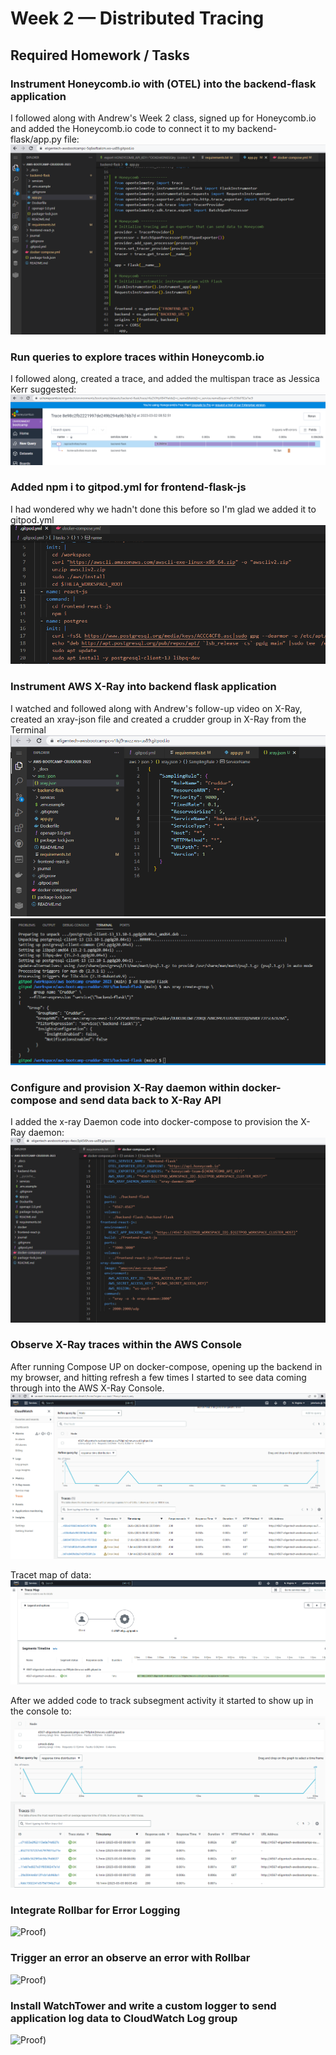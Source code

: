 # Week 2 — Distributed Tracing

## Required Homework / Tasks

### Instrument Honeycomb.io with (OTEL) into the backend-flask application
I followed along with Andrew's Week 2 class, signed up for Honeycomb.io and added the Honeycomb.io code to connect it to my backend-flask/app.py file:
![Added Honeycomb.io code to app.py)](assets/04-proof-add-honeycomb-updates-for-tracer-and-flask-instrumentation-to-app-dot-py.png)

### Run queries to explore traces within Honeycomb.io
I followed along, created a trace, and added the multispan trace as Jessica Kerr suggested:
![Honeycomb.io trace with 2 spans)](assets/15-proof-trace-results-with-2-spans.png)

### Added npm i to gitpod.yml for frontend-flask-js
I had wondered why we hadn't done this before so I'm glad we added it to gitpod.yml
![Add npm i to gitpod.yml for frontend-flask-js)](assets/20-proof-add-npm-i-to-gitpod-dot-yml-file.png)

### Instrument AWS X-Ray into backend flask application
I watched and followed along with Andrew's follow-up video on X-Ray, created an xray-json file and created a crudder group in X-Ray from the Terminal
![Create xray-json file](assets/22-proof-create-xray-json-file.png)
![Create xray cruddur group from terminal](assets/24-proof-create-cruddur-group-in-xray-from-terminal.png)

### Configure and provision X-Ray daemon within docker-compose and send data back to X-Ray API
I added the x-ray Daemon code into docker-compose to provision the X-Ray daemon:
![Add code to docker-compose to conig and provision X-Ray Daemon](assets/27-proof-add-xray-daemon-and-xray-env-vars-to-docker-compose.png)

### Observe X-Ray traces within the AWS Console
After running Compose UP on docker-compose, opening up the backend in my browser, and hitting refresh a few times I started to see data coming through into the AWS X-Ray Console.
![X-Ray console showing data from backend-flask)](assets/28-proof-aws-xray-traces-showing-data.png)

Tracet map of data:
![Trace Map](assets/29-proof-instument-xray.png)

After we added code to track subsegment activity it started to show up in the console to:
![Traces showing subsegment activity](assets/30-proof-segments-and-subsegments-aws-xray.png)


### Integrate Rollbar for Error Logging
![Proof)](assets/)

### Trigger an error an observe an error with Rollbar
![Proof)](assets/)


### Install WatchTower and write a custom logger to send application log data to CloudWatch Log group
![Proof)](assets/)

